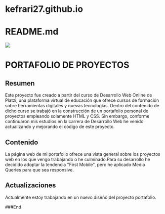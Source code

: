# kefrari27.github.io

# README.md

![](https://res.cloudinary.com/kefrari27/image/upload/c_scale,w_150/v1602534445/Portafolio/Favicon_it7ppp.png)

PORTAFOLIO DE PROYECTOS
=============

Resumen
-------------

Este proyecto fue creado a partir del curso de Desarrollo Web Online de Platzi, una plataforma virtual de educación que ofrece cursos de formación sobre herramientas digitales y nuevas tecnologías. Dentro del contenido de dicho curso se trabajó en la construcción de un portafolio personal de proyectos empleando solamente HTML y CSS. Sin embargo, conforme continuaron mis estudios en la carrera de Desarrollo Web he venido actualizando y mejorando el código de este proyecto.

Contenido
-------------

La página web de mi portafolio ofrece una vista general sobre los proyectos web en los que vengo trabajando o he culminado.Para su desarrollo he decidido adoptar la tendencia "First Mobile", pero he aplicado Media Queries para que sea responsive.

Actualizaciones
-------------

Actualmente estoy trabajando en un nuevo diseño del proyecto portafolio.

###End
